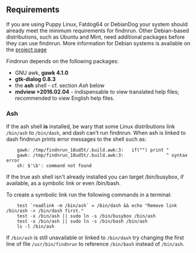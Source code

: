 ## Requirements

If you are using Puppy Linux, Fatdog64 or DebianDog your system should
already meet the minimum requirements for findnrun.  Other Debian-based
distributions, such as Ubuntu and Mint, need additional packages before
they can use findnrun. More information for Debian systems is available
on the
[project page](https://github.com/step-/find-n-run/blob/master/usr/share/doc/findnrun/DEBIAN.md)

Findnrun depends on the following packages:

 * GNU awk, **gawk 4.1.0**
 * **gtk-dialog 0.8.3**
 * the **ash** shell - cf. section _Ash_ below
 * **mdview >2016.02.04** - indispensable to view translated help files;
   recommended to view English help files.

### Ash

If the ash shell **is** installed, be wary that some Linux
distributions link `/bin/ash` to `/bin/dash`, and dash can't run
findnrun. When ash is linked to dash findnrun prints error messages to
the shell such as:
```
    gawk: /tmp/findnrun_18ud5t/.build.awk:3:   if("") print "
    gawk: /tmp/findnrun_18ud5t/.build.awk:3:                ^ syntax error
    sh: $'\b': command not found
```

If the true ash shell isn't already installed you can target /bin/busybox,
if available, as a symbolic link or even /bin/bash.

To create a symbolic link run the following commands in a terminal:
```
    test `readlink -m /bin/ash` = /bin/dash && echo "Remove link /bin/ash -> /bin/dash first."
    test -x /bin/ash || sudo ln -s /bin/busybox /bin/ash
    test -x /bin/ash || sudo ln -s /bin/bash /bin/ash
    ls -l /bin/ash
```

If `/bin/ash` is still unavailable or linked to `/bin/dash` try changing
the first line of file `/usr/bin/findnrun` to reference `/bin/bash`
instead of `/bin/ash`.
